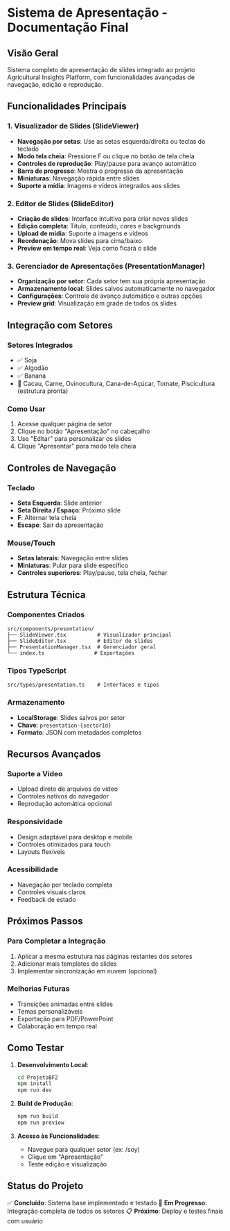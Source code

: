 # Sistema de Apresentação - Documentação Final

## Visão Geral
Sistema completo de apresentação de slides integrado ao projeto Agricultural Insights Platform, com funcionalidades avançadas de navegação, edição e reprodução.

## Funcionalidades Principais

### 1. Visualizador de Slides (SlideViewer)
- **Navegação por setas**: Use as setas esquerda/direita ou teclas do teclado
- **Modo tela cheia**: Pressione F ou clique no botão de tela cheia
- **Controles de reprodução**: Play/pause para avanço automático
- **Barra de progresso**: Mostra o progresso da apresentação
- **Miniaturas**: Navegação rápida entre slides
- **Suporte a mídia**: Imagens e vídeos integrados aos slides

### 2. Editor de Slides (SlideEditor)
- **Criação de slides**: Interface intuitiva para criar novos slides
- **Edição completa**: Título, conteúdo, cores e backgrounds
- **Upload de mídia**: Suporte a imagens e vídeos
- **Reordenação**: Mova slides para cima/baixo
- **Preview em tempo real**: Veja como ficará o slide

### 3. Gerenciador de Apresentações (PresentationManager)
- **Organização por setor**: Cada setor tem sua própria apresentação
- **Armazenamento local**: Slides salvos automaticamente no navegador
- **Configurações**: Controle de avanço automático e outras opções
- **Preview grid**: Visualização em grade de todos os slides

## Integração com Setores

### Setores Integrados
- ✅ Soja
- ✅ Algodão  
- ✅ Banana
- 🔄 Cacau, Carne, Ovinocultura, Cana-de-Açúcar, Tomate, Piscicultura (estrutura pronta)

### Como Usar
1. Acesse qualquer página de setor
2. Clique no botão "Apresentação" no cabeçalho
3. Use "Editar" para personalizar os slides
4. Clique "Apresentar" para modo tela cheia

## Controles de Navegação

### Teclado
- **Seta Esquerda**: Slide anterior
- **Seta Direita / Espaço**: Próximo slide
- **F**: Alternar tela cheia
- **Escape**: Sair da apresentação

### Mouse/Touch
- **Setas laterais**: Navegação entre slides
- **Miniaturas**: Pular para slide específico
- **Controles superiores**: Play/pause, tela cheia, fechar

## Estrutura Técnica

### Componentes Criados
```
src/components/presentation/
├── SlideViewer.tsx          # Visualizador principal
├── SlideEditor.tsx          # Editor de slides
├── PresentationManager.tsx  # Gerenciador geral
└── index.ts                # Exportações
```

### Tipos TypeScript
```
src/types/presentation.ts    # Interfaces e tipos
```

### Armazenamento
- **LocalStorage**: Slides salvos por setor
- **Chave**: `presentation-{sectorId}`
- **Formato**: JSON com metadados completos

## Recursos Avançados

### Suporte a Vídeo
- Upload direto de arquivos de vídeo
- Controles nativos do navegador
- Reprodução automática opcional

### Responsividade
- Design adaptável para desktop e mobile
- Controles otimizados para touch
- Layouts flexíveis

### Acessibilidade
- Navegação por teclado completa
- Controles visuais claros
- Feedback de estado

## Próximos Passos

### Para Completar a Integração
1. Aplicar a mesma estrutura nas páginas restantes dos setores
2. Adicionar mais templates de slides
3. Implementar sincronização em nuvem (opcional)

### Melhorias Futuras
- Transições animadas entre slides
- Temas personalizáveis
- Exportação para PDF/PowerPoint
- Colaboração em tempo real

## Como Testar

1. **Desenvolvimento Local**:
   ```bash
   cd ProjetoBF2
   npm install
   npm run dev
   ```

2. **Build de Produção**:
   ```bash
   npm run build
   npm run preview
   ```

3. **Acesso às Funcionalidades**:
   - Navegue para qualquer setor (ex: /soy)
   - Clique em "Apresentação"
   - Teste edição e visualização

## Status do Projeto
✅ **Concluído**: Sistema base implementado e testado
🔄 **Em Progresso**: Integração completa de todos os setores
📋 **Próximo**: Deploy e testes finais com usuário

